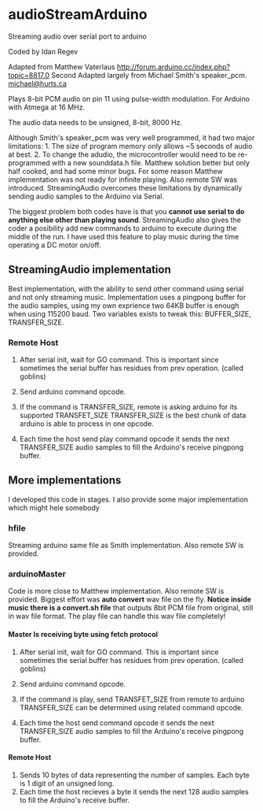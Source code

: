 # audioStreamArduino
Streaming audio over serial port to arduino

 Coded by Idan Regev

 Adapted from Matthew Vaterlaus http://forum.arduino.cc/index.php?topic=8817.0
 Second Adapted largely from Michael Smith's speaker_pcm.
 <michael@hurts.ca>


 Plays 8-bit PCM audio on pin 11 using pulse-width modulation.
 For Arduino with Atmega at 16 MHz.

 The audio data needs to be unsigned, 8-bit, 8000 Hz.

 Although Smith's speaker_pcm was very well programmed, it
 had two major limitations:  1. The size of program memory only
 allows ~5 seconds of audio at best.  2. To change the adudio,
 the microcontroller would need to be re-programmed with a new
 sounddata.h file.
 Matthew solution better but only half cooked, and had some minor bugs.
 For some reason Matthew implementation was not ready for infinite playing.
 Also remote SW was introduced.
 StreamingAudio overcomes these limitations by dynamically
 sending audio samples to the Arduino via Serial.

 The biggest problem both codes have is that you **cannot use serial to do
 anything else other than playing sound**.
 StreamingAudio also gives the coder a posibility add new commands to arduino to execute during the middle of the run.
 I have used this feature to play music during the time operating a DC motor on/off.

## StreamingAudio implementation
Best implementation, with the ability to send other command using serial and not only streaming music.
Implementation uses a pingpong buffer for the audio samples, using my own
exprience two 64KB buffer is enough when using 115200 baud.
Two variables exists to tweak this:
BUFFER_SIZE, TRANSFER_SIZE.
### Remote Host
 1.  After serial init, wait for GO command. This is important since
     sometimes the serial buffer has residues from prev operation. (called goblins)

 2.  Send arduino command opcode.

 3.  If the command is TRANSFER_SIZE, remote is asking arduino for its supported TRANSFET_SIZE
     TRANSFER_SIZE is the best chunk of data arduino is able to process in one opcode.

 4.  Each time the host send play command opcode it sends the next
     TRANSFER_SIZE audio samples to fill the Arduino's receive pingpong buffer.


## More implementations
I developed this code in stages. I also provide some major implementation which might hele somebody
### hfile
 Streaming arduino same file as Smith implementation.
 Also remote SW is provided.
### arduinoMaster
 Code is more close to Matthew implementation.
 Also remote SW is provided.
 Biggest effort was **auto convert** wav file on the fly.
 __Notice inside music there is a convert.sh file__ that outputs 8bit PCM file from original,
 still in wav file format.
 The play file can handle this wav file completely!
#### Master Is receiving byte using fetch protocol
 1.  After serial init, wait for GO command. This is important since
     sometimes the serial buffer has residues from prev operation. (called goblins)

 2.  Send arduino command opcode.

 3.  If the command is play, send TRANSFET_SIZE from remote to arduino
     TRANSFER_SIZE can be determined using related command opcode.

 4.  Each time the host send command opcode it sends the next
     TRANSFER_SIZE audio samples to fill the Arduino's receive pingpong buffer.
#### Remote Host
 1.  Sends 10 bytes of data representing the number 
     of samples.  Each byte is 1 digit of an unsigned long.
 2.  Each time the host recieves a byte it sends the next
     128 audio samples to fill the Arduino's receive buffer.
  
